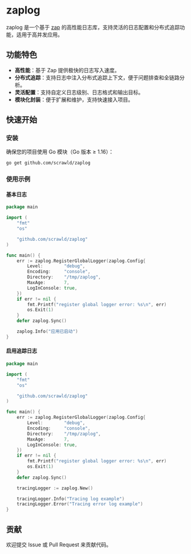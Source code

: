 # zaplog

zaplog 是一个基于 [zap](https://github.com/uber-go/zap) 的高性能日志库，支持灵活的日志配置和分布式追踪功能，适用于高并发应用。

## 功能特色

- **高性能**：基于 Zap 提供极快的日志写入速度。
- **分布式追踪**：支持日志中注入分布式追踪上下文，便于问题排查和全链路分析。
- **灵活配置**：支持自定义日志级别、日志格式和输出目标。
- **模块化封装**：便于扩展和维护，支持快速接入项目。

## 快速开始

### 安装

确保您的项目使用 Go 模块（Go 版本 ≥ 1.16）：

```bash
go get github.com/scrawld/zaplog
```

### 使用示例

#### 基本日志

```go
package main

import (
	"fmt"
	"os"

	"github.com/scrawld/zaplog"
)

func main() {
	err := zaplog.RegisterGlobalLogger(zaplog.Config{
		Level:        "debug",
		Encoding:     "console",
		Directory:    "/tmp/zaplog",
		MaxAge:       7,
		LogInConsole: true,
	})
	if err != nil {
		fmt.Printf("register global logger error: %s\n", err)
		os.Exit(1)
	}
	defer zaplog.Sync()

	zaplog.Info("应用已启动")
}
```

#### 启用追踪日志

```go
package main

import (
	"fmt"
	"os"

	"github.com/scrawld/zaplog"
)

func main() {
	err := zaplog.RegisterGlobalLogger(zaplog.Config{
		Level:        "debug",
		Encoding:     "console",
		Directory:    "/tmp/zaplog",
		MaxAge:       7,
		LogInConsole: true,
	})
	if err != nil {
		fmt.Printf("register global logger error: %s\n", err)
		os.Exit(1)
	}
	defer zaplog.Sync()

	tracingLogger := zaplog.New()

	tracingLogger.Info("Tracing log example")
	tracingLogger.Error("Tracing error log example")
}
```

## 贡献

欢迎提交 Issue 或 Pull Request 来贡献代码。
